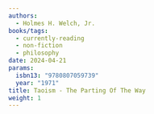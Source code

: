 ```yaml
---
authors:
  - Holmes H. Welch, Jr.
books/tags:
  - currently-reading
  - non-fiction
  - philosophy
date: 2024-04-21
params:
  isbn13: "9780807059739"
  year: "1971"
title: Taoism - The Parting Of The Way
weight: 1
---
```

